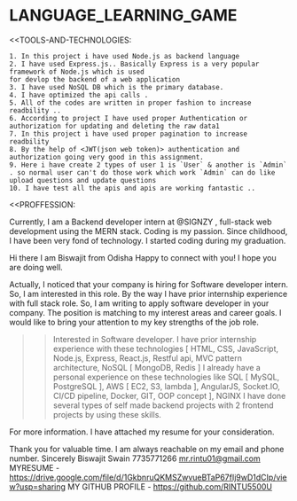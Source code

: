 # LANGUAGE_LEARNING_GAME

<<TOOLS-AND-TECHNOLOGIES:

    1. In this project i have used Node.js as backend language
    2. I have used Express.js.. Basically Express is a very popular framework of Node.js which is used 
    for devlop the backend of a web application
    3. I have used NoSQL DB which is the primary database.
    4. I have optimized the api calls .
    5. All of the codes are written in proper fashion to increase readbility ..
    6. According to project I have used proper Authentication or authorization for updating and deleting the raw data1
    7. In this project i have used proper pagination to increase readbility
    8. By the help of <JWT(json web token)> authentication and authorization going very good in this assignment.
    9. Here i have create 2 types of user 1 is `User` & another is `Admin` . so normal user can't do those work which work `Admin` can do like upload questions and update questions
    10. I have test all the apis and apis are working fantastic ..
<<PROFFESSION:

Currently, I am a Backend developer intern at @SIGNZY , full-stack web development using the MERN stack. Coding is my passion. Since childhood, I have been very fond of technology. I started coding during my graduation. 

Hi there
I am Biswajit from Odisha
Happy to connect with you!
I hope you are doing well.

Actually, I noticed that your company is hiring for Software developer intern. So, I am interested in this role. By the way I have prior internship experience with full stack role. So, I am writing to apply software developer in your company. The position is matching to my interest areas and career goals. I would like to bring your attention to my key strengths of the job role.

>>Interested in Software developer.
>>I have prior internship experience with these technologies [ HTML, CSS, JavaScript, Node.js, Express, React.js, Restful api, MVC pattern architecture, NoSQL [ MongoDB, Redis ]
>>I already have a personal experience on these technologies like SQL [ MySQL, PostgreSQL ], AWS [ EC2, S3, lambda ], AngularJS, Socket.IO, CI/CD pipeline, Docker, GIT, OOP concept ], NGINX
>>I have done several types of self made backend projects with 2 frontend projects by using these skills.

For more information. I have attached my resume for your consideration.

Thank you for valuable time.
I am always reachable on my email and phone number.
Sincerely
Biswajit Swain
7735771266
mr.rintu01@gmail.com
MYRESUME - https://drive.google.com/file/d/1GkbnruQKMSZwvueBTaP67fIj9wD1dCIp/view?usp=sharing
MY GITHUB PROFILE - https://github.com/RINTU5500U 
